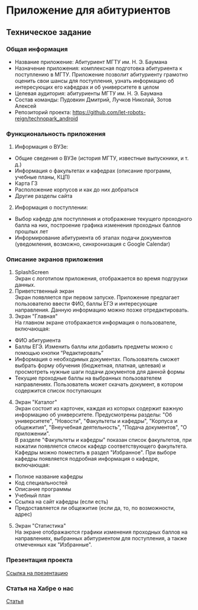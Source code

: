 # Приложение для абитуриентов
## Техническое задание

### Общая информация
* Название приложение: Абитуриент МГТУ им. Н. Э. Баумана
* Назначение приложения: комплексная подготовка абитуриента к поступлению в МГТУ. Приложение позволит абитуриенту грамотно оценить свои шансы для поступления, узнать информацию об интересующих его кафедрах и об университете в целом
* Целевая аудитория: абитуриенты МГТУ им. Н. Э. Баумана
* Состав команды: Пудовкин Дмитрий, Лучков Николай, Зотов Алексей
* Репозиторий проекта: https://github.com/let-robots-reign/technopark_android
### Функциональность приложения
1. Информация о ВУЗе:
* Общие сведения о ВУЗе (история МГТУ, известные выпускники, и т. д.)
* Информация о факультетах и кафедрах (описание программ, учебные планы, КЦП)
* Карта ГЗ
* Расположение корпусов и как до них добраться
* Другие разделы сайта
2. Информация о поступлении:
* Выбор кафедр для поступления и отображение текущего проходного балла на них, построение графика изменения проходных баллов прошлых лет
* Информирование абитуриента об этапах подачи документов (уведомления, возможно, синхронизация с Google Calendar)
### Описание экранов приложения
1. SplashScreen\
Экран с логотипом приложения, отображается во время подгрузки данных.
2. Приветственный экран\
Экран появляется при первом запуске. Приложение предлагает пользователю ввести ФИО, баллы ЕГЭ и интересующие направления. Данную информацию можно позже отредактировать.
3. Экран "Главная"\
На главном экране отображается информация о пользователе, включающая:
* ФИО абитуриента
* Баллы ЕГЭ. Изменить баллы или добавить предметы можно с помощью кнопки “Редактировать”
* Информация о необходимых документах. Пользователь сможет выбрать форму обучения (бюджетная, платная, целевая) и просмотреть нужные шаги подачи документов для данной формы
* Текущие проходные баллы на выбранных пользователем направлениях. Пользователь может скачать документ, в котором содержится список поступающих
4. Экран "Каталог"\
Экран состоит из карточек, каждая из которых содержит важную информацию об университете. Предусмотрены разделы: "Об университете", "Новости", "Факультеты и кафедры", "Корпуса и общежития", "Внеучебная деятельность", "Подача документов", "О приложении".\
В разделе "Факультеты и кафедры" показан список факультетов, при нажатии появляется список кафедр соответствующего факультета. Кафедры можно поместить в раздел "Избранное". При выборе кафедры появляется подробная информация о кафедре, включающая:
* Полное название кафедры
* Код специальностей
* Описание программы
* Учебный план
* Ссылка на сайт кафедры (если есть)
* Предоставляется ли общежитие (если да, то, по возможности, адрес)  
5. Экран "Статистика"\
На экране отображаются графики изменения проходных баллов на направлениях, выбранных абитуриентом для поступления, а также отмеченных как "Избранные".
### Презентация проекта
[Ссылка на презентацию](https://docs.google.com/presentation/d/1uzMWm5mtPETUIQzWp3kByayf3drZtP6njhhMLI7UUV8/edit?usp=sharing)
### Статья на Хабре о нас
[Статья](https://habr.com/ru/company/mailru/blog/511858/)
